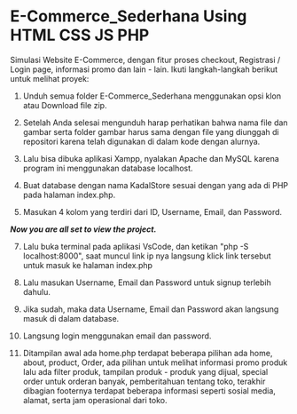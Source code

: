 # E-Commerce_Sederhana Using HTML CSS JS PHP
Simulasi Website E-Commerce, dengan fitur proses checkout, Registrasi / Login page, informasi promo dan lain - lain.
Ikuti langkah-langkah berikut untuk melihat proyek:
1. Unduh semua folder E-Commerce_Sederhana menggunakan opsi klon atau Download file zip.

2. Setelah Anda selesai mengunduh harap perhatikan bahwa nama file dan gambar serta folder gambar harus sama dengan file yang diunggah di repositori karena telah digunakan di dalam kode dengan alurnya.

3. Lalu bisa dibuka aplikasi Xampp, nyalakan Apache dan MySQL karena program ini menggunakan database localhost.

4. Buat database dengan nama KadalStore sesuai dengan yang ada di PHP pada halaman index.php.

5. Masukan 4 kolom yang terdiri dari ID, Username, Email, dan Password.

 *********Now you are all set to view the project.*********

7. Lalu buka terminal pada aplikasi VsCode, dan ketikan "php -S localhost:8000", saat muncul link ip nya langsung klick link tersebut untuk masuk ke halaman index.php

8. Lalu masukan Username, Email dan Password untuk signup terlebih dahulu.

9. Jika sudah, maka data Username, Email dan Password akan langsung masuk di dalam database. 

10. Langsung login menggunakan email dan password.

11. Ditampilan awal ada home.php terdapat beberapa pilihan ada home, about, product, Order, ada pilihan untuk melihat informasi promo produk lalu ada filter produk, tampilan produk - produk yang dijual, special order untuk orderan banyak, pemberitahuan tentang toko, terakhir dibagian footernya terdapat beberapa informasi seperti sosial media, alamat, serta jam operasional dari toko.
